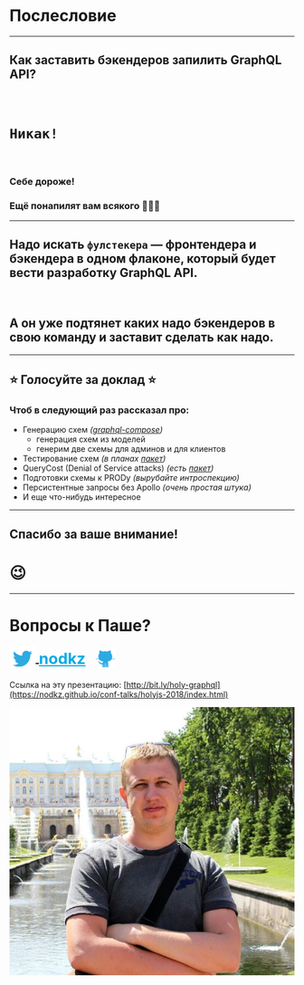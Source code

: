 # Послесловие

-----

## Как заставить бэкендеров запилить GraphQL API?

<br />

# `Никак!` <!-- .element: class="fragment" -->

<br />

### Себе дороже! <!-- .element: class="fragment" -->

### Ещё понапилят вам всякого 💩💩💩 <!-- .element: class="fragment" -->

-----

## Надо искать `фулстекера` — фронтендера и бэкендера в одном флаконе, который будет вести разработку GraphQL API.

<br />

## А он уже подтянет каких надо бэкендеров в свою команду и заставит сделать как надо. <!-- .element: class="fragment" -->

-----

## ⭐️ Голосуйте за доклад ⭐️

### Чтоб в следующий раз рассказал про:

- Генерацию схем *([graphql-compose](https://github.com/graphql-compose/graphql-compose))*
  - генерация схем из моделей
  - генерим две схемы для админов и для клиентов
- Тестирование схем *(в планах [пакет](https://github.com/graphql-compose/graphql-test))*
- QueryCost (Denial of Service attacks) *(есть [пакет](https://github.com/slicknode/graphql-query-complexity))*
- Подготовки схемы к PRODу *(вырубайте интроспекцию)*
- Персистентные запросы без Apollo *(очень простая штука)*
- И еще что-нибудь интересное

-----

## Спасибо за ваше внимание!

# 😉

-----

# Вопросы к Паше?

<div style="font-size: 1.5em;">
  <div>
    <a href="https://twitter.com/nodkz" target="_blank">
      <img src="../assets/logo/twitter.png" style="height: 2.2em; border: none; background: none; box-shadow: none; vertical-align: middle;" />
    </a>
    <a href="https://twitter.com/nodkz" target="_blank" style="vertical-align: middle; font-weight: bold; font-size: 1.3em; color: #00abe6;">nodkz</a>
    &nbsp;
    <a href="https://github.com/nodkz" target="_blank">
      <img src="../assets/logo/github.png" style="height: 1.7em; border: none; background: none; box-shadow: none; vertical-align: middle;" class="plain" />
    </a>
  </div>
</div>

Ссылка на эту презентацию: [http://bit.ly/holy-graphql](https://nodkz.github.io/conf-talks/holyjs-2018/index.html)

![Photo](../assets/nodkz-photo.jpg) <!-- .element: style="max-width: 400px; border: none" -->